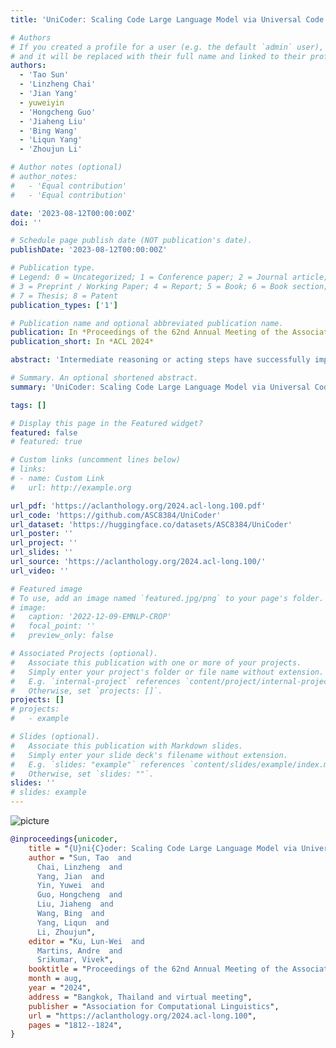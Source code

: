 ```yaml
---
title: 'UniCoder: Scaling Code Large Language Model via Universal Code'

# Authors
# If you created a profile for a user (e.g. the default `admin` user), write the username (folder name) here
# and it will be replaced with their full name and linked to their profile.
authors:
  - 'Tao Sun'
  - 'Linzheng Chai'
  - 'Jian Yang'
  - yuweiyin
  - 'Hongcheng Guo'
  - 'Jiaheng Liu'
  - 'Bing Wang'
  - 'Liqun Yang'
  - 'Zhoujun Li'

# Author notes (optional)
# author_notes:
#   - 'Equal contribution'
#   - 'Equal contribution'

date: '2023-08-12T00:00:00Z'
doi: ''

# Schedule page publish date (NOT publication's date).
publishDate: '2023-08-12T00:00:00Z'

# Publication type.
# Legend: 0 = Uncategorized; 1 = Conference paper; 2 = Journal article;
# 3 = Preprint / Working Paper; 4 = Report; 5 = Book; 6 = Book section;
# 7 = Thesis; 8 = Patent
publication_types: ['1']

# Publication name and optional abbreviated publication name.
publication: In *Proceedings of the 62nd Annual Meeting of the Association for Computational Linguistics*
publication_short: In *ACL 2024*

abstract: 'Intermediate reasoning or acting steps have successfully improved large language models (LLMs) for handling various downstream natural language processing (NLP) tasks.When applying LLMs for code generation, recent works mainly focus on directing the models to articulate intermediate natural-language reasoning steps, as in chain-of-thought (CoT) prompting, and then output code with the natural language or other structured intermediate steps. However, such output is not suitable for code translation or generation tasks since the standard CoT has different logical structures and forms of expression with the code. In this work, we introduce the universal code (UniCode) as the intermediate representation. It is a description of algorithm steps using a mix of conventions of programming languages, such as assignment operator, conditional operator, and loop. Hence, we collect an instruction dataset UniCoder-Instruct to train our model UniCoder on multi-task learning objectives. UniCoder-Instruct comprises natural-language questions, code solutions, and the corresponding universal code. The alignment between the intermediate universal code representation and the final code solution significantly improves the quality of the generated code. The experimental results demonstrate that UniCoder with the universal code significantly outperforms the previous prompting methods by a large margin, showcasing the effectiveness of the structural clues in pseudo-code.'

# Summary. An optional shortened abstract.
summary: 'UniCoder: Scaling Code Large Language Model via Universal Code'

tags: []

# Display this page in the Featured widget?
featured: false
# featured: true

# Custom links (uncomment lines below)
# links:
# - name: Custom Link
#   url: http://example.org

url_pdf: 'https://aclanthology.org/2024.acl-long.100.pdf'
url_code: 'https://github.com/ASC8384/UniCoder'
url_dataset: 'https://huggingface.co/datasets/ASC8384/UniCoder'
url_poster: ''
url_project: ''
url_slides: ''
url_source: 'https://aclanthology.org/2024.acl-long.100/'
url_video: ''

# Featured image
# To use, add an image named `featured.jpg/png` to your page's folder.
# image:
#   caption: '2022-12-09-EMNLP-CROP'
#   focal_point: ''
#   preview_only: false

# Associated Projects (optional).
#   Associate this publication with one or more of your projects.
#   Simply enter your project's folder or file name without extension.
#   E.g. `internal-project` references `content/project/internal-project/index.md`.
#   Otherwise, set `projects: []`.
projects: []
# projects:
#   - example

# Slides (optional).
#   Associate this publication with Markdown slides.
#   Simply enter your slide deck's filename without extension.
#   E.g. `slides: "example"` references `content/slides/example/index.md`.
#   Otherwise, set `slides: ""`.
slides: ''
# slides: example
---
```


<!-- {{% callout note %}} -->
<!-- Click the _Cite_ button above to demo the feature to enable visitors to import publication metadata into their reference management software. -->
<!-- {{% /callout %}} -->

<!-- {{% callout note %}} -->
<!-- Create your slides in Markdown - click the _Slides_ button to check out the example. -->
<!-- {{% /callout %}} -->

<!-- Supplementary notes can be added here, including [code, math, and images](https://wowchemy.com/docs/writing-markdown-latex/). -->

<script src="https://polyfill.io/v3/polyfill.min.js?features=es6"></script>
<script id="MathJax-script" async src="https://cdn.jsdelivr.net/npm/mathjax@3/es5/tex-mml-chtml.js"></script>
<script> 
MathJax = {
  tex: {
    inlineMath: [['$', '$']],
    processEscapes: true
  }
};
</script>

![picture](https://yuweiyin.com/files/img/2024-08-12-ACL-UniCoder.png)

```bibtex
@inproceedings{unicoder,
    title = "{U}ni{C}oder: Scaling Code Large Language Model via Universal Code",
    author = "Sun, Tao  and
      Chai, Linzheng  and
      Yang, Jian  and
      Yin, Yuwei  and
      Guo, Hongcheng  and
      Liu, Jiaheng  and
      Wang, Bing  and
      Yang, Liqun  and
      Li, Zhoujun",
    editor = "Ku, Lun-Wei  and
      Martins, Andre  and
      Srikumar, Vivek",
    booktitle = "Proceedings of the 62nd Annual Meeting of the Association for Computational Linguistics (Volume 1: Long Papers)",
    month = aug,
    year = "2024",
    address = "Bangkok, Thailand and virtual meeting",
    publisher = "Association for Computational Linguistics",
    url = "https://aclanthology.org/2024.acl-long.100",
    pages = "1812--1824",
}
```
